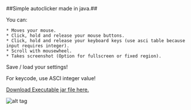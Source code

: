 ##Simple autoclicker made in java.##

You can: 

    * Moves your mouse.
    * Click, hold and release your mouse buttons.
    * Click, hold and release your keyboard keys (use asci table because input requires integer).
    * Scroll with mousewheel.
    * Takes screenshot (Option for fullscreen or fixed region).
    

Save / load your settings!

For keycode, use ASCI integer value!

[Download Executable jar file here.](https://github.com/MaartenBoodts/AutoClicker/blob/master/AutoClicker.jar?raw=true)

![alt tag](http://puu.sh/lVhgo/236a256e63.png)
